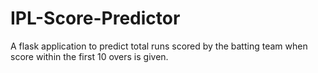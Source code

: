 # IPL-Score-Predictor
A flask application to predict total runs scored by the batting team when score within the first 10 overs is given.

